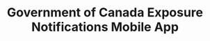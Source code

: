 ---
title: Government of Canada Exposure Notifications Mobile App 
translationKey: exposure-notifications
description: >-
  A federal mobile app to help stop the spread of COVID-19 in Canada by notifying Canadians of exposure, while fully protecting their privacy.
# product-url: 
phase: alpha
contact:
  - email: CDS-SNC@tbs-sct.gc.ca
    name: CDS-SNC@tbs-sct.gc.ca
partners:
  - name: Health Canada
    url: 'https://www.canada.ca/en/health-canada.html'
  - name: Public Health Agency of Canada
    url: 'https://www.canada.ca/en/public-health.html'
  - name: Innovation, Science and Economic Development
    url: 'https://www.ic.gc.ca/eic/site/icgc.nsf/eng/home'
  - name: Canadian Centre for Cyber Security
    url: 'https://cyber.gc.ca/en/'
  - name: Communications Security Establishment
    url: 'https://www.cse-cst.gc.ca/en'
  - name: Ontario Digital Service
    url: 'https://www.ontario.ca/page/ontario-digital-service'
status: in-flight
onhomepage: true
links: 
  - name: Covid Shield Server GitHub
    url: 'https://github.com/cds-snc/covid-shield-server'
  - name: Covid Shield Mobile Github
    url: 'https://github.com/cds-snc/covid-shield-mobile'
---